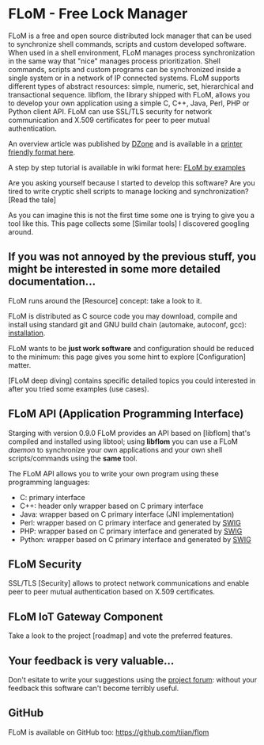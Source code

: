 # FLoM - Free Lock Manager

FLoM is a free and open source distributed lock manager that can be used to synchronize shell commands, scripts and custom developed software.
When used in a shell environment, FLoM manages process synchronization in the same way that "nice" manages process prioritization.
Shell commands, scripts and custom programs can be synchronized inside a single system or in a network of IP connected systems. FLoM supports different types of abstract resources: simple, numeric, set, hierarchical and transactional sequence.
libflom, the library shipped with FLoM, allows you to develop your own application using a simple C, C++, Java, Perl, PHP or Python client API.
FLoM can use SSL/TLS security for network communication and X.509 certificates for peer to peer mutual authentication.

An overview article was published by [DZone](https://dzone.com/articles/flom-the-free-lock-manager) and is available in a [printer friendly format here](https://github.com/tiian/flom/blob/master/doc/papers/FLoM_overview/FLoM%20overview.pdf).

A step by step tutorial is available in wiki format here: [FLoM by examples](FLoM_by_examples/FLoM_by_examples.md)

Are you asking yourself because I started to develop this software? Are you tired to write cryptic shell scripts to manage locking and synchronization? [Read the tale]

As you can imagine this is not the first time some one is trying to give you a tool like this. This page collects some [Similar tools] I discovered googling around.

## If you was not annoyed by the previous stuff, you might be interested in some more detailed documentation...

FLoM runs around the [Resource] concept: take a look to it.

FLoM is distributed as C source code you may download, compile and install using standard git and GNU build chain (automake, autoconf, gcc): [installation](Installation.md).

FLoM wants to be **just work software** and configuration should be reduced to the minimum: this page gives you some hint to explore [Configuration] matter.

[FLoM deep diving] contains specific detailed topics you could interested in after you tried some examples (use cases).

## FLoM API (Application Programming Interface)
Starging with version 0.9.0 FLoM provides an API based on [libflom] that's compiled and installed using libtool; using **libflom** you can use a FLoM *daemon* to synchronize your own applications and your own shell scripts/commands using the **same** tool.

The FLoM API allows you to write your own program using these programming languages:

* C: primary interface
* C++: header only wrapper based on C primary interface
* Java: wrapper based on C primary interface (JNI implementation)
* Perl: wrapper based on C primary interface and generated by [SWIG](http://www.swig.org/)
* PHP: wrapper based on C primary interface and generated by [SWIG](http://www.swig.org/)
* Python: wrapper based on C primary interface and generated by [SWIG](http://www.swig.org/)

## FLoM Security
SSL/TLS [Security] allows to protect network communications and enable peer to peer mutual authentication based on X.509 certificates.

## FLoM IoT Gateway Component
Take a look to the project [roadmap] and vote the preferred features.

## Your feedback is very valuable...
Don't esitate to write your suggestions using the [project forum](http://sourceforge.net/p/flom/discussion/): without your feedback this software can't become terribly useful.

## GitHub
FLoM is available on GitHub too: https://github.com/tiian/flom
